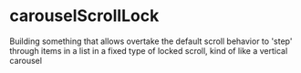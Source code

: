 # carouselScrollLock
Building something that allows overtake the default scroll behavior to 'step' through items in a list in a fixed type of locked scroll, kind of like a vertical carousel
